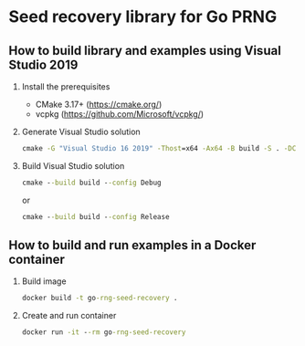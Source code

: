# Seed recovery library for Go PRNG

## How to build library and examples using Visual Studio 2019

1) Install the prerequisites
   - CMake 3.17+ (https://cmake.org/)
   - vcpkg (https://github.com/Microsoft/vcpkg/)

2) Generate Visual Studio solution
   ```bat
   cmake -G "Visual Studio 16 2019" -Thost=x64 -Ax64 -B build -S . -DCMAKE_TOOLCHAIN_FILE=%VCPKG_DIR%\scripts\buildsystems\vcpkg.cmake
   ```
 
3) Build Visual Studio solution
   ```bat
   cmake --build build --config Debug
   ```
   or
   ```bat
   cmake --build build --config Release
   ```

## How to build and run examples in a Docker container

1) Build image
   ```bat
   docker build -t go-rng-seed-recovery .
   ```

2) Create and run container
   ```bat
   docker run -it --rm go-rng-seed-recovery
   ```
